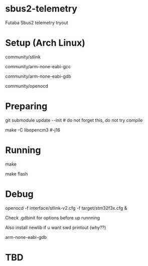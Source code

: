# sbus2-telemetry
Futaba Sbus2 telemetry tryout
# Setup (Arch Linux)
community/stlink

community/arm-none-eabi-gcc

community/arm-none-eabi-gdb

community/openocd
# Preparing
git submodule update --init # do not forget this, do not try compile

make -C libopencm3 #-j16

# Running
make

make flash
# Debug
openocd  -f interface/stlink-v2.cfg -f target/stm32f3x.cfg &

Check .gdbinit for options before up runnning

Also install newlib if u want swd printout (why??)

arm-none-eabi-gdb

# TBD
